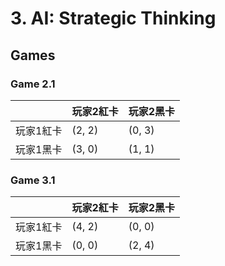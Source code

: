 # 3. AI: Strategic Thinking


## Games

### Game 2.1

|  |玩家2紅卡  |玩家2黑卡  |
|---|---|---|
|玩家1紅卡  |(2, 2)  |(0, 3)  |
|玩家1黑卡  |(3, 0)  |(1, 1)  |


### Game 3.1

|  |玩家2紅卡  |玩家2黑卡  |
|---|---|---|
|玩家1紅卡  |(4, 2)  |(0, 0)  |
|玩家1黑卡  |(0, 0)  |(2, 4)  |
